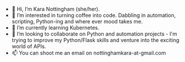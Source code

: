 - 👋 Hi, I’m Kara Nottingham (she/her).
- 👀 I’m interested in turning coffee into code. Dabbling in automation, scripting, Python-ing and where ever mood takes me. 
- 🌱 I’m currently learning Kubernetes.
- 💞️ I’m looking to collaborate on Python and automation projects - I'm trying to improve my Python/Flask skills and venture into the exciting world of APIs.
- 📫 You can shoot me an email on nottinghamkara-at-gmail.com

<!---
karanotts/karanotts is a ✨ special ✨ repository because its `README.md` (this file) appears on your GitHub profile.
You can click the Preview link to take a look at your changes.
--->
